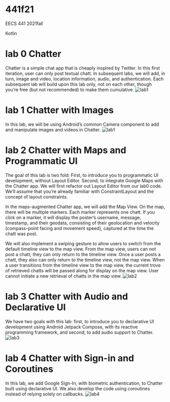 # 441f21
EECS 441 2021fall

Kotlin

# lab 0 Chatter
Chatter is a simple chat app that is cheaply inspired by Twitter. In this first iteration, user can only post textual chatt. In subsequent labs, we will add, in turn, image and video, location information, audio, and authentication. Each subsequent lab will build upon this lab only, not on each other, though you’re free (but not recommended) to make them cumulative.
 ![lab1](/asset/kotlinChatter.gif )
# lab 1 Chatter with Images
In this lab, we will be using Android’s common Camera component to add and manipulate images and videos in Chatter.
 ![lab1](/asset/kotlinImages.gif)

# lab 2 Chatter with Maps and Programmatic UI
The goal of this lab is two fold: First, to introduce you to programmatic UI development, without Layout Editor. Second, to integrate Google Maps with the Chatter app. We will first refactor out Layout Editor from our lab0 code. We’ll assume that you’re already familiar with ConstraintLayout and the concept of layout constraints.

In the maps-augmented Chatter app, we will add the Map View. On the map, there will be multiple markers. Each marker represents one chatt. If you click on a marker, it will display the poster’s username, message, timestamp, and their geodata, consisting of their geolocation and velocity (compass-point facing and movement speed), captured at the time the chatt was post.

We will also implement a swiping gesture to allow users to switch from the default timeline view to the map view. From the map view, users can not post a chatt; they can only return to the timeline view. Once a user posts a chatt, they also can only return to the timeline view, not the map view. When a user transitions from the timeline view to the map view, the current trove of retrieved chatts will be passed along for display on the map view. User cannot initiate a new retrieval of chatts in the map view.
 ![lab2](asset\kotlinPUIMaps.gif)


# lab 3 Chatter with Audio and Declarative UI
We have two goals with this lab: first, to introduce you to declarative UI development using Android Jetpack Compose, with its reactive programming framework, and second, to add audio support to Chatter.
 ![lab3](asset\kotlinJpCAudio.gif)

# lab 4 Chatter with Sign-in and Coroutines
In this lab, we add Google Sign-In, with biometric authentication, to Chatter built using declarative UI. We also develop the code using coroutines instead of relying solely on callbacks.
 ![lab4](asset\kotlinJpCSignin.gif)
